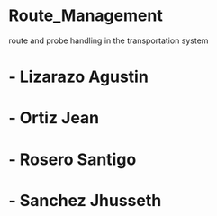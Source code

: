# Route_Management
route and probe handling in the transportation system

# <Members>
# - Lizarazo Agustin
# - Ortiz Jean
# - Rosero Santigo
# - Sanchez Jhusseth
  
  
